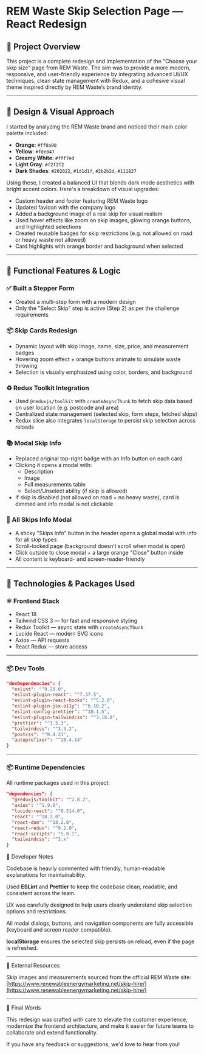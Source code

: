 # REM Waste Skip Selection Page — React Redesign

## 🎯 Project Overview

This project is a complete redesign and implementation of the "Choose your skip size" page from REM Waste. The aim was to provide a more modern, responsive, and user-friendly experience by integrating advanced UI/UX techniques, clean state management with Redux, and a cohesive visual theme inspired directly by REM Waste’s brand identity.

---

## 🎨 Design & Visual Approach

I started by analyzing the REM Waste brand and noticed their main color palette included:

- **Orange**: `#ff8a00`  
- **Yellow**: `#fde047`  
- **Creamy White**: `#fff7ed`  
- **Light Gray**: `#f2f2f2`  
- **Dark Shades**: `#202022`, `#1d1d1f`, `#2b2b2d`, `#111827`

Using these, I created a balanced UI that blends dark mode aesthetics with bright accent colors. Here's a breakdown of visual upgrades:

- Custom header and footer featuring REM Waste logo  
- Updated favicon with the company logo  
- Added a background image of a real skip for visual realism  
- Used hover effects like zoom on skip images, glowing orange buttons, and highlighted selections  
- Created reusable badges for skip restrictions (e.g. not allowed on road or heavy waste not allowed)  
- Card highlights with orange border and background when selected  

---

## 🧠 Functional Features & Logic

### ✅ Built a Stepper Form

- Created a multi-step form with a modern design  
- Only the "Select Skip" step is active (Step 2) as per the challenge requirements  

### 📦 Skip Cards Redesign

- Dynamic layout with skip image, name, size, price, and measurement badges  
- Hovering zoom effect + orange buttons animate to simulate waste throwing  
- Selection is visually emphasized using color, borders, and background  

### ♻️ Redux Toolkit Integration

- Used `@reduxjs/toolkit` with `createAsyncThunk` to fetch skip data based on user location (e.g. postcode and area)  
- Centralized state management (selected skip, form steps, fetched skips)  
- Redux slice also integrates `localStorage` to persist skip selection across reloads  

### 📚 Modal Skip Info

- Replaced original top-right badge with an Info button on each card  
- Clicking it opens a modal with:  
  - Description  
  - Image  
  - Full measurements table  
  - Select/Unselect ability (if skip is allowed)  
- If skip is disabled (not allowed on road + no heavy waste), card is dimmed and info modal is not clickable  

### 🧾 All Skips Info Modal

- A sticky "Skips Info" button in the header opens a global modal with info for all skip types  
- Scroll-locked page (background doesn’t scroll when modal is open)  
- Click outside to close modal + a large orange "Close" button inside  
- All content is keyboard- and screen-reader-friendly  

---

## 🧩 Technologies & Packages Used

### ⚛️ Frontend Stack

- React 18  
- Tailwind CSS 3 — for fast and responsive styling  
- Redux Toolkit — async state with `createAsyncThunk`  
- Lucide React — modern SVG icons  
- Axios — API requests  
- React Redux — store access  

---

### 📦 Dev Tools

```json
"devDependencies": {
  "eslint": "^9.28.0",
  "eslint-plugin-react": "^7.37.5",
  "eslint-plugin-react-hooks": "^5.2.0",
  "eslint-plugin-jsx-a11y": "^6.10.2",
  "eslint-config-prettier": "^10.1.5",
  "eslint-plugin-tailwindcss": "^3.18.0",
  "prettier": "^3.5.3",
  "tailwindcss": "^3.3.2",
  "postcss": "^8.4.21",
  "autoprefixer": "^10.4.14"
}
```
---
### 📦 Runtime Dependencies

All runtime packages used in this project:

```json
"dependencies": {
  "@reduxjs/toolkit": "^2.8.2",
  "axios": "^1.9.0",
  "lucide-react": "^0.514.0",
  "react": "^18.2.0",
  "react-dom": "^18.2.0",
  "react-redux": "^9.2.0",
  "react-scripts": "5.0.1",
  "tailwindcss": "^3.x"
}

```
🧠 Developer Notes

Codebase is heavily commented with friendly, human-readable explanations for maintainability.

Used **ESLint** and **Prettier** to keep the codebase clean, readable, and consistent across the team.

UX was carefully designed to help users clearly understand skip selection options and restrictions.

All modal dialogs, buttons, and navigation components are fully accessible (keyboard and screen reader compatible).

**localStorage** ensures the selected skip persists on reload, even if the page is refreshed.

---

🔗 External Resources

Skip images and measurements sourced from the official REM Waste site:  
[https://www.renewableenergymarketing.net/skip-hire/](https://www.renewableenergymarketing.net/skip-hire/)

---

🚀 Final Words

This redesign was crafted with care to elevate the customer experience, modernize the frontend architecture, and make it easier for future teams to collaborate and extend functionality.

If you have any feedback or suggestions, we'd love to hear from you!
